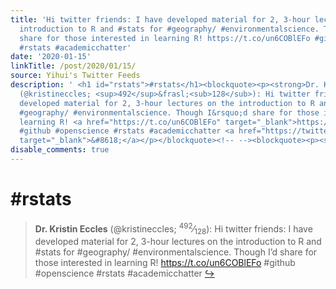 ```yaml
---
title: 'Hi twitter friends: I have developed material for 2, 3-hour lectures on the
  introduction to R and #stats for #geography/ #environmentalscience. Though I''d
  share for those interested in learning R! https://t.co/un6COBlEFo #github #openscience
  #rstats #academicchatter'
date: '2020-01-15'
linkTitle: /post/2020/01/15/
source: Yihui's Twitter Feeds
description: ' <h1 id="rstats">#rstats</h1><blockquote><p><strong>Dr. Kristin Eccles</strong>
  (@kristineccles; <sup>492</sup>&frasl;<sub>128</sub>): Hi twitter friends: I have
  developed material for 2, 3-hour lectures on the introduction to R and #stats for
  #geography/ #environmentalscience. Though I&rsquo;d share for those interested in
  learning R! <a href="https://t.co/un6COBlEFo" target="_blank">https://t.co/un6COBlEFo</a>
  #github #openscience #rstats #academicchatter <a href="https://twitter.com/xieyihui/status/1216539999904194560"
  target="_blank">&#8618;</a></p></blockquote><!-- --><blockquote><p><stro ...'
disable_comments: true
---
```

 <h1 id="rstats">#rstats</h1><blockquote><p><strong>Dr. Kristin Eccles</strong> (@kristineccles; <sup>492</sup>&frasl;<sub>128</sub>): Hi twitter friends: I have developed material for 2, 3-hour lectures on the introduction to R and #stats for #geography/ #environmentalscience. Though I&rsquo;d share for those interested in learning R! <a href="https://t.co/un6COBlEFo" target="_blank">https://t.co/un6COBlEFo</a> #github #openscience #rstats #academicchatter <a href="https://twitter.com/xieyihui/status/1216539999904194560" target="_blank">&#8618;</a></p></blockquote><!-- --><blockquote><p><stro ...